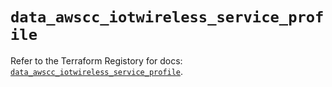 # `data_awscc_iotwireless_service_profile`

Refer to the Terraform Registory for docs: [`data_awscc_iotwireless_service_profile`](https://registry.terraform.io/providers/hashicorp/awscc/0.70.0/docs/data-sources/iotwireless_service_profile).
